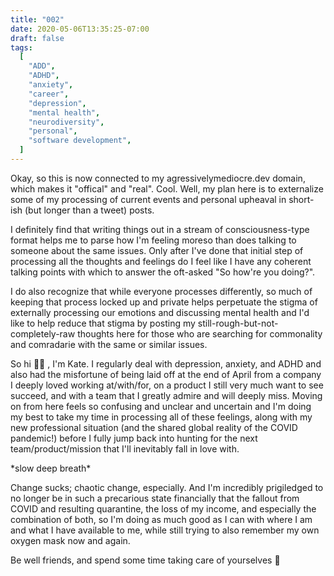 ```yaml
---
title: "002"
date: 2020-05-06T13:35:25-07:00
draft: false
tags:
  [
    "ADD",
    "ADHD",
    "anxiety",
    "career",
    "depression",
    "mental health",
    "neurodiversity",
    "personal",
    "software development",
  ]
---
```


Okay, so this is now connected to my agressivelymediocre.dev domain, which makes it "offical" and "real". Cool. Well, my plan here is to externalize some of my processing of current events and personal upheaval in short-ish (but longer than a tweet) posts.

I definitely find that writing things out in a stream of consciousness-type format helps me to parse how I'm feeling moreso than does talking to someone about the same issues. Only after I've done that initial step of processing all the thoughts and feelings do I feel like I have any coherent talking points with which to answer the oft-asked "So how're you doing?".

I do also recognize that while everyone processes differently, so much of keeping that process locked up and private helps perpetuate the stigma of externally processing our emotions and discussing mental health and I'd like to help reduce that stigma by posting my still-rough-but-not-completely-raw thoughts here for those who are searching for commonality and comradarie with the same or similar issues.

So hi 👋🏻 , I'm Kate. I regularly deal with depression, anxiety, and ADHD and also had the misfortune of being laid off at the end of April from a company I deeply loved working at/with/for, on a product I still very much want to see succeed, and with a team that I greatly admire and will deeply miss. Moving on from here feels so confusing and unclear and uncertain and I'm doing my best to take my time in processing all of these feelings, along with my new professional situation (and the shared global reality of the COVID pandemic!) before I fully jump back into hunting for the next team/product/mission that I'll inevitably fall in love with.

\*slow deep breath\*

Change sucks; chaotic change, especially. And I'm incredibly prigiledged to no longer be in such a precarious state financially that the fallout from COVID and resulting quarantine, the loss of my income, and especially the combination of both, so I'm doing as much good as I can with where I am and what I have available to me, while still trying to also remember my own oxygen mask now and again.

Be well friends, and spend some time taking care of yourselves 💚
